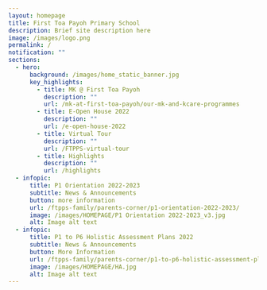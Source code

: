 ```yaml
---
layout: homepage
title: First Toa Payoh Primary School
description: Brief site description here
image: /images/logo.png
permalink: /
notification: ""
sections:
  - hero:
      background: /images/home_static_banner.jpg
      key_highlights:
        - title: MK @ First Toa Payoh
          description: ""
          url: /mk-at-first-toa-payoh/our-mk-and-kcare-programmes
        - title: E-Open House 2022
          description: ""
          url: /e-open-house-2022
        - title: Virtual Tour
          description: ""
          url: /FTPPS-virtual-tour
        - title: Highlights
          description: ""
          url: /highlights
  - infopic:
      title: P1 Orientation 2022-2023
      subtitle: News & Announcements
      button: more information
      url: /ftpps-family/parents-corner/p1-orientation-2022-2023/
      image: /images/HOMEPAGE/P1 Orientation 2022-2023_v3.jpg
      alt: Image alt text
  - infopic:
      title: P1 to P6 Holistic Assessment Plans 2022
      subtitle: News & Announcements
      button: More Information
      url: /ftpps-family/parents-corner/p1-to-p6-holistic-assessment-plans
      image: /images/HOMEPAGE/HA.jpg
      alt: Image alt text
---
```

